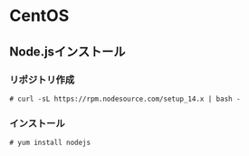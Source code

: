 # CentOS

## Node.jsインストール

### リポジトリ作成
```
# curl -sL https://rpm.nodesource.com/setup_14.x | bash -
```
### インストール
```
# yum install nodejs
```
